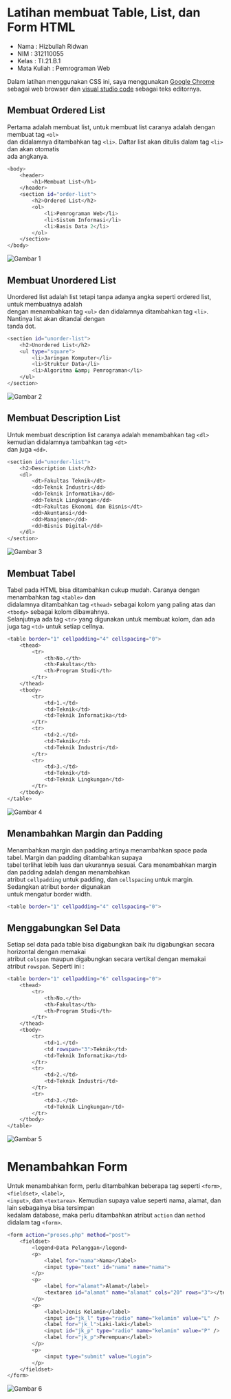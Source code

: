 # Latihan membuat Table, List, dan Form HTML

* Nama          : Hizbullah Ridwan
* NIM           : 312110055
* Kelas         : TI.21.B.1
* Mata Kuliah   : Pemrograman Web

Dalam latihan menggunakan CSS ini, saya menggunakan [Google Chrome](https://www.google.com/intl/id_id/chrome/) sebagai web browser dan [visual studio code](https://code.visualstudio.com/) sebagai teks editornya.     

## Membuat Ordered List

Pertama adalah membuat list, untuk membuat list caranya adalah dengan membuat tag `<ol>`         
dan didalamnya ditambahkan tag `<li>`. Daftar list akan ditulis dalam tag `<li>` dan akan otomatis        
ada angkanya.          

```bash
<body>
    <header>
        <h1>Membuat List</h1>
    </header>
    <section id="order-list">
        <h2>Ordered List</h2>
        <ol>
            <li>Pemrograman Web</li>
            <li>Sistem Informasi</li>
            <li>Basis Data 2</li>
        </ol>
    </section>
</body>

```         

![Gambar 1](Screenshoots/Capture1.PNG)       

## Membuat Unordered List

Unordered list adalah list tetapi tanpa adanya angka seperti ordered list, untuk membuatnya adalah         
dengan menambahkan tag `<ul>` dan didalamnya ditambahkan tag `<li>`. Nantinya list akan ditandai dengan     
tanda dot.               

```bash
<section id="unorder-list">
    <h2>Unordered List</h2>
    <ul type="square">
        <li>Jaringan Komputer</li>
        <li>Struktur Data</li>
        <li>Algoritma &amp; Pemrograman</li>
    </ul>
</section>
```         

![Gambar 2](Screenshoots/Capture2.PNG)       

## Membuat Description List

Untuk membuat description list caranya adalah menambahkan tag `<dl>` kemudian didalamnya tambahkan tag `<dt>`       
dan juga `<dd>`.               

```bash
<section id="unorder-list">
    <h2>Description List</h2>
    <dl>
        <dt>Fakultas Teknik</dt>
        <dd>Teknik Industri</dd>
        <dd>Teknik Informatika</dd>
        <dd>Teknik Lingkungan</dd>
        <dt>Fakultas Ekonomi dan Bisnis</dt>
        <dd>Akuntansi</dd>
        <dd>Manajemen</dd>
        <dd>Bisnis Digital</dd>
    </dl>
</section>
```         

![Gambar 3](Screenshoots/Capture3.PNG)       

## Membuat Tabel

Tabel pada HTML bisa ditambahkan cukup mudah. Caranya dengan menambahkan tag `<table>` dan        
didalamnya ditambahkan tag `<thead>` sebagai kolom yang paling atas dan `<tbody>` sebagai kolom dibawahnya.       
Selanjutnya ada tag `<tr>` yang digunakan untuk membuat kolom, dan ada juga tag `<td>` untuk setiap cellnya.       

```bash
<table border="1" cellpadding="4" cellspacing="0">
    <thead>
        <tr>
            <th>No.</th>
            <th>Fakultas</th>
            <th>Program Studi</th>
        </tr>
    </thead>
    <tbody>
        <tr>
            <td>1.</td>
            <td>Teknik</td>
            <td>Teknik Informatika</td>
        </tr>
        <tr>
            <td>2.</td>
            <td>Teknik</td>
            <td>Teknik Industri</td>
        </tr>
        <tr>
            <td>3.</td>
            <td>Teknik</td>
            <td>Teknik Lingkungan</td>
        </tr>
    </tbody>
</table>
```         

![Gambar 4](Screenshoots/Capture4.PNG)       

## Menambahkan Margin dan Padding

Menambahkan margin dan padding artinya menambahkan space pada tabel. Margin dan padding ditambahkan supaya        
tabel terlihat lebih luas dan ukurannya sesuai. Cara menambahkan margin dan padding adalah dengan menambahkan      
atribut `cellpadding` untuk padding, dan `cellspacing` untuk margin. Sedangkan atribut `border` digunakan     
untuk mengatur border width.        

```bash
<table border="1" cellpadding="4" cellspacing="0">
```         

## Menggabungkan Sel Data

Setiap sel data pada table bisa digabungkan baik itu digabungkan secara horizontal dengan memakai         
atribut `colspan` maupun digabungkan secara vertikal dengan memakai atribut `rowspan`. Seperti ini :        

```bash
<table border="1" cellpadding="6" cellspacing="0">
    <thead>
        <tr>
            <th>No.</th>
            <th>Fakultas</th>
            <th>Program Studi</th>
        </tr>
    </thead>
    <tbody>
        <tr>
            <td>1.</td>
            <td rowspan="3">Teknik</td>
            <td>Teknik Informatika</td>
        </tr>
        <tr>
            <td>2.</td>
            <td>Teknik Industri</td>
        </tr>
        <tr>
            <td>3.</td>
            <td>Teknik Lingkungan</td>
        </tr>
    </tbody>
</table>
```         

![Gambar 5](Screenshoots/Capture5.PNG)       

# Menambahkan Form

Untuk menambahkan form, perlu ditambahkan beberapa tag seperti `<form>`, `<fieldset>`, `<label>`,            
`<input>`, dan `<textarea>`. Kemudian supaya value seperti nama, alamat, dan lain sebagainya bisa tersimpan      
kedalam database, maka perlu ditambahkan atribut `action` dan `method` didalam tag `<form>`.           

```bash
<form action="proses.php" method="post">
    <fieldset>
        <legend>Data Pelanggan</legend>
        <p>
            <label for="nama">Nama</label>
            <input type="text" id="nama" name="nama">
        </p>
        <p>
            <label for="alamat">Alamat</label>
            <textarea id="alamat" name="alamat" cols="20" rows="3"></textarea>
        </p>
        <p>
            <label>Jenis Kelamin</label>
            <input id="jk_l" type="radio" name="kelamin" value="L" />
            <label for="jk_l">Laki-laki</label>
            <input id="jk_p" type="radio" name="kelamin" value="P" />
            <label for="jk_p">Perempuan</label>
        </p>
        <p>
            <input type="submit" value="Login">
        </p>
    </fieldset>
</form>
```         

![Gambar 6](Screenshoots/Capture6.PNG)       